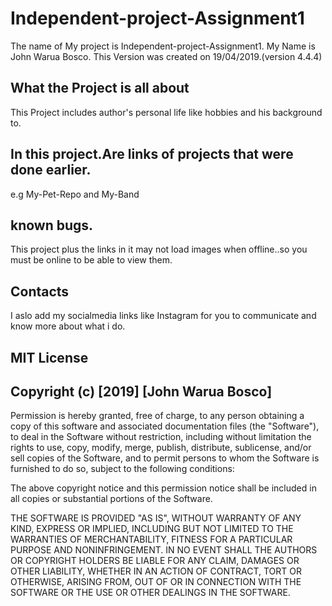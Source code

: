 # Independent-project-Assignment1
The name of My project is Independent-project-Assignment1.
My Name is John Warua Bosco.
This Version was created on 19/04/2019.(version 4.4.4)
## What the Project is all about
This Project includes author's personal life like hobbies and his background to.
## In this project.Are links of projects that were done earlier.
e.g My-Pet-Repo and My-Band
## known bugs.
This project plus the links in it may not load images when offline..so you must be online to be able to view them.
## Contacts
I aslo add my socialmedia links like Instagram for you to communicate and know more about what i do.
## MIT License

## Copyright (c) [2019] [John Warua Bosco]

Permission is hereby granted, free of charge, to any person obtaining a copy
of this software and associated documentation files (the "Software"), to deal
in the Software without restriction, including without limitation the rights
to use, copy, modify, merge, publish, distribute, sublicense, and/or sell
copies of the Software, and to permit persons to whom the Software is
furnished to do so, subject to the following conditions:

The above copyright notice and this permission notice shall be included in all
copies or substantial portions of the Software.

THE SOFTWARE IS PROVIDED "AS IS", WITHOUT WARRANTY OF ANY KIND, EXPRESS OR
IMPLIED, INCLUDING BUT NOT LIMITED TO THE WARRANTIES OF MERCHANTABILITY,
FITNESS FOR A PARTICULAR PURPOSE AND NONINFRINGEMENT. IN NO EVENT SHALL THE
AUTHORS OR COPYRIGHT HOLDERS BE LIABLE FOR ANY CLAIM, DAMAGES OR OTHER
LIABILITY, WHETHER IN AN ACTION OF CONTRACT, TORT OR OTHERWISE, ARISING FROM,
OUT OF OR IN CONNECTION WITH THE SOFTWARE OR THE USE OR OTHER DEALINGS IN THE
SOFTWARE.
